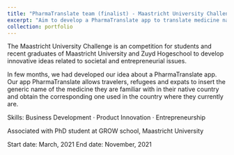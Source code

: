```yaml
---
title: "PharmaTranslate team (finalist) - Maastricht University Challenge"
excerpt: "Aim to develop a PharmaTranslate app to translate medicine names for travelers, refugees, and expats in an entrepreneurial competition at Maastricht University and Zuyd Hogeschool."
collection: portfolio
---
```


The Maastricht University Challenge is an competition for students and recent graduates of Maastricht University and Zuyd Hogeschool to develop innovative ideas related to societal and entrepreneurial issues.

In few months, we had developed our idea about a PharmaTranslate app. Our app PharmaTranslate allows travelers, refugees and expats to insert the generic name of the medicine they are familiar with in their native country and obtain the corresponding one used in the country where they currently are.

Skills: Business Development · Product Innovation · Entrepreneurship

Associated with PhD student at GROW school, Maastricht University

Start date: March, 2021
End date: November, 2021